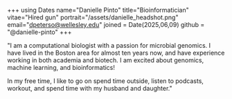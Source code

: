 +++
using Dates
name="Danielle Pinto"
title="Bioinformatician"
vitae="Hired gun"
portrait="/assets/danielle_headshot.png"
email="dpeterso@wellesley.edu"
joined = Date(2025,06,09)
github = "@danielle-pinto"
+++

"I am a computational biologist with a passion for microbial genomics.
I have lived in the Boston area for almost ten years now,
and have experience working in both academia and biotech.
I am excited about genomics, machine learning, and bioinformatics!

In my free time, I like to go on spend time outside,
listen to podcasts, workout, and spend time with my husband and daughter."

